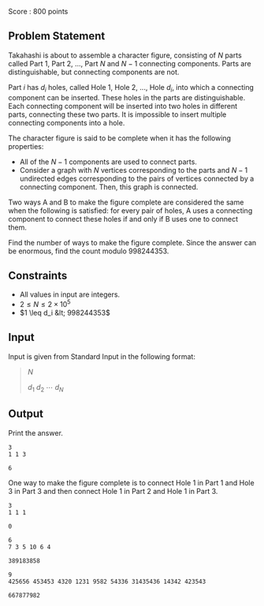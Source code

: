 Score : $800$ points

## Problem Statement

Takahashi is about to assemble a character figure, consisting of $N$ parts called Part $1$, Part $2$, ..., Part $N$ and $N-1$ connecting components. Parts are distinguishable, but connecting components are not.

Part $i$ has $d_i$ holes, called Hole $1$, Hole $2$, ..., Hole $d_i$, into which a connecting component can be inserted. These holes in the parts are distinguishable.
Each connecting component will be inserted into two holes in different parts, connecting these two parts. It is impossible to insert multiple connecting components into a hole.

The character figure is said to be complete when it has the following properties:

- All of the $N-1$ components are used to connect parts.
- Consider a graph with $N$ vertices corresponding to the parts and $N-1$ undirected edges corresponding to the pairs of vertices connected by a connecting component. Then, this graph is connected.

Two ways A and B to make the figure complete are considered the same when the following is satisfied: for every pair of holes, A uses a connecting component to connect these holes if and only if B uses one to connect them.

Find the number of ways to make the figure complete. Since the answer can be enormous, find the count modulo $998244353$.

## Constraints

- All values in input are integers.
- $2 \leq N \leq 2 \times 10^5$
- $1 \leq d_i &lt; 998244353$

## Input

Input is given from Standard Input in the following format:

> $N$
> 
> $d_1$ $d_2$ $\cdots$ $d_N$

## Output

Print the answer.

```input1
3
1 1 3
```

```output1
6
```

One way to make the figure complete is to connect Hole $1$ in Part $1$ and Hole $3$ in Part $3$ and then connect Hole $1$ in Part $2$ and Hole $1$ in Part $3$.

```input2
3
1 1 1
```

```output2
0
```

```input3
6
7 3 5 10 6 4
```

```output3
389183858
```

```input4
9
425656 453453 4320 1231 9582 54336 31435436 14342 423543
```

```output4
667877982
```